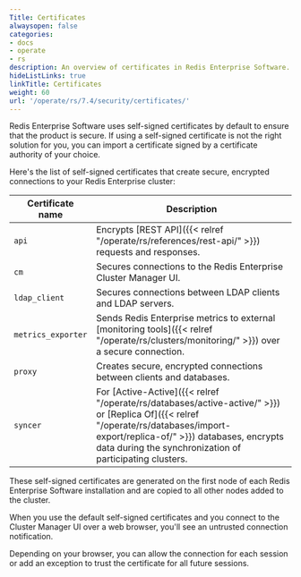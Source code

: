 ```yaml
---
Title: Certificates
alwaysopen: false
categories:
- docs
- operate
- rs
description: An overview of certificates in Redis Enterprise Software.
hideListLinks: true
linkTitle: Certificates
weight: 60
url: '/operate/rs/7.4/security/certificates/'
---
```


Redis Enterprise Software uses self-signed certificates by default to ensure that the product is secure. If using a self-signed certificate is not the right solution for you, you can import a certificate signed by a certificate authority of your choice.

Here's the list of self-signed certificates that create secure, encrypted connections to your Redis Enterprise cluster:

| Certificate name | Description |
|------------------|-------------|
| `api` | Encrypts [REST API]({{< relref "/operate/rs/references/rest-api/" >}}) requests and responses. |
| `cm` | Secures connections to the Redis Enterprise Cluster Manager UI. |
| `ldap_client` | Secures connections between LDAP clients and LDAP servers. |
| `metrics_exporter` | Sends Redis Enterprise metrics to external [monitoring tools]({{< relref "/operate/rs/clusters/monitoring/" >}}) over a secure connection. |
| `proxy` | Creates secure, encrypted connections between clients and databases. |
| `syncer` | For [Active-Active]({{< relref "/operate/rs/databases/active-active/" >}}) or [Replica Of]({{< relref "/operate/rs/databases/import-export/replica-of/" >}}) databases, encrypts data during the synchronization of participating clusters. |

These self-signed certificates are generated on the first node of each Redis Enterprise Software installation and are copied to all other nodes added to the cluster.

When you use the default self-signed certificates and you connect to the Cluster Manager UI over a web browser, you'll see an untrusted connection notification.

Depending on your browser, you can allow the connection for each session or add an exception to trust the certificate for all future sessions.
